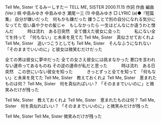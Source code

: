 Tell Me, Sister
てるみーしすたー
TELL ME, SISTER
2000.11.15
作詞  作曲  編曲 (Ver.)   唄
中島みゆき   中島みゆき   瀬尾一三 (1)
中島みゆき
□ LYRIC (a)●『短篇集』
自分が嫌いだった　何もかも嫌だった
嫌うことで別の自分になれる気分になってた
低い鼻やクセの髪じゃ　もしなかったら
一生はどんなにか違うわと憎んだ
　　　時は流れ　ある日突然　全て備えた彼女に会った
　　　私にない全てを持って　「何もない」と未来を見てた
Tell Me, Sister　真似させておくれよ
Tell Me, Sister　追いつこうとしても
Tell Me, Sister　そんなふうになれない
「そのままでいいのに」と彼女は微笑むだけだった

全ての男は彼女に夢中だった
全ての女さえ彼女には挑まなかった
悪口を言われない運命ってあるものね
その逆の運命が私だと思った
　　　時は流れ　ある日突然　この世にいない彼女を知った
　　　きっとずっと全てを知って　「何もない」と未来を見てた
Tell Me, Sister　教えておくれよ
Tell Me, Sister　恵まれたものは何？
Tell Me, Sister　何を真似ればいい？
「そのままでいいのに」と微笑みだけが残った

Tell Me, Sister　教えておくれよ
Tell Me, Sister　恵まれたものは何？
Tell Me, Sister　何を真似ればいい？
「そのままでいいのに」と微笑みだけが残った

Tell Me, Sister
Tell Me, Sister
微笑みだけが残った